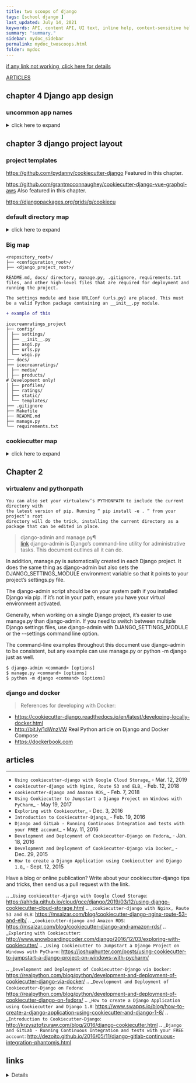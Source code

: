```yaml
---
title: two scoops of django
tags: [school django ]
last_updated: July 14, 2021
keywords: API, content API, UI text, inline help, context-sensitive help, popovers, tooltips
summary: "summary."
sidebar: mydoc_sidebar
permalink: mydoc_twoscoops.html
folder: mydoc
---
```


[if any link not working, click here for details](#links)

[ARTICLES](#articles)


## chapter 4 Django app design

### uncommon app names

<details> 
  <summary> click here to expand </summary>

```
scoops/
├── api/
├── behaviors.py
├── constants.py
├── context_processors.py
├── decorators.py
├── db/
├── exceptions.py
├── fields.py
├── factories.py
├── helpers.py
├── managers.py
├── middleware.py
├── schema.py
├── signals.py
├── utils.py
├── viewmixins.py
```

</details>


## chapter 3 django project layout

### project templates

https://github.com/pydanny/cookiecutter-django
Featured in this chapter.

https://github.com/grantmcconnaughey/cookiecutter-django-vue-graphql-aws
Also featured in this chapter.

https://djangopackages.org/grids/g/cookiecu

### default directory map

<details>
  <summary> click here to expand </summary>

```text
mysite/
├── manage.py
├── my_app
│ ├── __init__.py
│ ├── admin.py
│ ├── apps.py
│ ├── migrations
│ │
│ ├── models.py
│ ├── tests.py
│ └── views.py
└── __init__.py
└── mysite
├── __init__.py
├── asgi.py
├── settings.py
├── urls.py
└── wsgi.py
```

</details>

### Big map

```
<repository_root>/
├── <configuration_root>/
├── <django_project_root>/
```

`README.md, docs/ directory, manage.py, .gitignore, requirements.txt files, and other high-level files that are required for deployment and running the project.`

`The settings module and base URLConf (urls.py) are placed. This must be a valid Python package containing an __init__.py module. `

```diff
+ example of this
```

```
icecreamratings_project
├── config/
│ ├── settings/
│ ├── __init__.py
│ ├── asgi.py
│ ├── urls.py
│ └── wsgi.py
├── docs/
├── icecreamratings/
│ ├── media/
│ ├── products/
# Development only!
│ ├── profiles/
│ ├── ratings/
│ ├── static/
│ └── templates/
├── .gitignore
├── Makefile
├── README.md
├── manage.py
└── requirements.txt
```

### cookiecutter map

<details>
  <summary> click here to expand</summary>
  

```
.
├── bin
│   └── post_compile
├── compose
│   ├── local
│   │   ├── django
│   │   │   ├── Dockerfile
│   │   │   └── start
│   │   └── docs
│   │       ├── Dockerfile
│   │       └── start
│   └── production
│       ├── django
│       │   ├── Dockerfile
│       │   ├── entrypoint
│       │   └── start
│       ├── postgres
│       │   ├── Dockerfile
│       │   └── maintenance
│       │       ├── backup
│       │       ├── backups
│       │       ├── restore
│       │       └── _sourced
│       │           ├── constants.sh
│       │           ├── countdown.sh
│       │           ├── messages.sh
│       │           └── yes_no.sh
│       └── traefik
│           ├── Dockerfile
│           └── traefik.yml
├── config
│   ├── __init__.py
│   ├── settings
│   │   ├── base.py
│   │   ├── __init__.py
│   │   ├── local.py
│   │   ├── production.py
│   │   └── test.py
│   ├── urls.py
│   └── wsgi.py
├── CONTRIBUTORS.txt
├── cookiecutter
│   ├── conftest.py
│   ├── contrib
│   │   ├── __init__.py
│   │   └── sites
│   │       ├── __init__.py
│   │       └── migrations
│   │           ├── 0001_initial.py
│   │           ├── 0002_alter_domain_unique.py
│   │           ├── 0003_set_site_domain_and_name.py
│   │           ├── 0004_alter_options_ordering_domain.py
│   │           └── __init__.py
│   ├── __init__.py
│   ├── static
│   │   ├── css
│   │   │   └── project.css
│   │   ├── fonts
│   │   ├── images
│   │   │   └── favicons
│   │   │       └── favicon.ico
│   │   ├── js
│   │   │   └── project.js
│   │   └── sass
│   │       ├── custom_bootstrap_vars.scss
│   │       └── project.scss
│   ├── templates
│   │   ├── 403.html
│   │   ├── 404.html
│   │   ├── 500.html
│   │   ├── account
│   │   │   ├── account_inactive.html
│   │   │   ├── base.html
│   │   │   ├── email_confirm.html
│   │   │   ├── email.html
│   │   │   ├── login.html
│   │   │   ├── logout.html
│   │   │   ├── password_change.html
│   │   │   ├── password_reset_done.html
│   │   │   ├── password_reset_from_key_done.html
│   │   │   ├── password_reset_from_key.html
│   │   │   ├── password_reset.html
│   │   │   ├── password_set.html
│   │   │   ├── signup_closed.html
│   │   │   ├── signup.html
│   │   │   ├── verification_sent.html
│   │   │   └── verified_email_required.html
│   │   ├── base.html
│   │   ├── pages
│   │   │   ├── about.html
│   │   │   └── home.html
│   │   └── users
│   │       ├── user_detail.html
│   │       └── user_form.html
│   ├── users
│   │   ├── adapters.py
│   │   ├── admin.py
│   │   ├── apps.py
│   │   ├── forms.py
│   │   ├── __init__.py
│   │   ├── migrations
│   │   │   ├── 0001_initial.py
│   │   │   └── __init__.py
│   │   ├── models.py
│   │   ├── tests
│   │   │   ├── factories.py
│   │   │   ├── __init__.py
│   │   │   ├── test_admin.py
│   │   │   ├── test_forms.py
│   │   │   ├── test_models.py
│   │   │   ├── test_urls.py
│   │   │   └── test_views.py
│   │   ├── urls.py
│   │   └── views.py
│   └── utils
│       ├── context_processors.py
│       └── __init__.py
├── docs
│   ├── conf.py
│   ├── howto.rst
│   ├── index.rst
│   ├── __init__.py
│   ├── make.bat
│   ├── Makefile
│   ├── pycharm
│   │   ├── configuration.rst
│   │   └── images
│   │       ├── 1.png
│   │       ├── 2.png
│   │       ├── 3.png
│   │       ├── 4.png
│   │       ├── 7.png
│   │       ├── 8.png
│   │       ├── f1.png
│   │       ├── f2.png
│   │       ├── f3.png
│   │       ├── f4.png
│   │       ├── issue1.png
│   │       └── issue2.png
│   └── users.rst
├── LICENSE
├── locale
│   └── README.rst
├── local.yml
├── manage.py
├── merge_production_dotenvs_in_dotenv.py
├── Procfile
├── production.yml
├── pytest.ini
├── README.rst
├── requirements
│   ├── base.txt
│   ├── local.txt
│   └── production.txt
├── requirements.txt
├── runtime.txt
├── setup.cfg
└── tree.md

37 directories, 120 files
```

</details>

## Chapter 2

### virtualenv and pythonpath

```
You can also set your virtualenv’s PYTHONPATH to include the current directory with
the latest version of pip. Running “ pip install -e . ” from your project’s root
directory will do the trick, installing the current directory as a package that can be edited in place.

```
  
> django-admin and manage.py¶  
> [link](https://docs.djangoproject.com/en/3.2/ref/django-admin/)
django-admin is Django’s command-line utility for administrative tasks. This document outlines all it can do.

In addition, manage.py is automatically created in each Django project. It does the same thing as django-admin but also sets the DJANGO_SETTINGS_MODULE environment variable so that it points to your project’s settings.py file.

The django-admin script should be on your system path if you installed Django via pip. If it’s not in your path, ensure you have your virtual environment activated.

Generally, when working on a single Django project, it’s easier to use manage.py than django-admin. If you need to switch between multiple Django settings files, use django-admin with DJANGO_SETTINGS_MODULE or the --settings command line option.

The command-line examples throughout this document use django-admin to be consistent, but any example can use manage.py or python -m django just as well.

```
$ django-admin <command> [options]
$ manage.py <command> [options]
$ python -m django <command> [options]
```


### django and docker 

>References for developing with Docker:

- https://cookiecutter-django.readthedocs.io/en/latest/developing-locally-docker.html
- http://bit.ly/1dWnzVW Real Python article on Django and Docker Compose
- https://dockerbook.com


## articles

---------

* `Using cookiecutter-django with Google Cloud Storage`_ - Mar. 12, 2019
* `cookiecutter-django with Nginx, Route 53 and ELB`_ - Feb. 12, 2018
* `cookiecutter-django and Amazon RDS`_ - Feb. 7, 2018
* `Using Cookiecutter to Jumpstart a Django Project on Windows with PyCharm`_ - May 19, 2017
* `Exploring with Cookiecutter`_ - Dec. 3, 2016
* `Introduction to Cookiecutter-Django`_ - Feb. 19, 2016
* `Django and GitLab - Running Continuous Integration and tests with your FREE account`_ - May. 11, 2016
* `Development and Deployment of Cookiecutter-Django on Fedora`_ - Jan. 18, 2016
* `Development and Deployment of Cookiecutter-Django via Docker`_ - Dec. 29, 2015
* `How to create a Django Application using Cookiecutter and Django 1.8`_ - Sept. 12, 2015

Have a blog or online publication? Write about your cookiecutter-django tips and tricks, then send us a pull request with the link.

.. _`Using cookiecutter-django with Google Cloud Storage`: https://ahhda.github.io/cloud/gce/django/2019/03/12/using-django-cookiecutter-cloud-storage.html
.. _`cookiecutter-django with Nginx, Route 53 and ELB`: https://msaizar.com/blog/cookiecutter-django-nginx-route-53-and-elb/
.. _`cookiecutter-django and Amazon RDS`: https://msaizar.com/blog/cookiecutter-django-and-amazon-rds/
.. _`Exploring with Cookiecutter`: http://www.snowboardingcoder.com/django/2016/12/03/exploring-with-cookiecutter/
.. _`Using Cookiecutter to Jumpstart a Django Project on Windows with PyCharm`: https://joshuahunter.com/posts/using-cookiecutter-to-jumpstart-a-django-project-on-windows-with-pycharm/

.. _`Development and Deployment of Cookiecutter-Django via Docker`: https://realpython.com/blog/python/development-and-deployment-of-cookiecutter-django-via-docker/
.. _`Development and Deployment of Cookiecutter-Django on Fedora`: https://realpython.com/blog/python/development-and-deployment-of-cookiecutter-django-on-fedora/
.. _`How to create a Django Application using Cookiecutter and Django 1.8`: https://www.swapps.io/blog/how-to-create-a-django-application-using-cookiecutter-and-django-1-8/
.. _`Introduction to Cookiecutter-Django`: http://krzysztofzuraw.com/blog/2016/django-cookiecutter.html
.. _`Django and GitLab - Running Continuous Integration and tests with your FREE account`: http://dezoito.github.io/2016/05/11/django-gitlab-continuous-integration-phantomjs.html


## links

<details
  <summary> link not working?, click below  </summary>
  
 
  <ol><li><a href="https://docs.djangoproject.com/en/3.2/topics/http/middleware/#process-template-response">/2nujh0e</a></li><li><a href="https://docs.djangoproject.com/en/3.2/topics/http/middleware/#process-template-response">/3f2pjuk</a></li><li><a href="https://docs.djangoproject.com/en/3.2/topics/testing/tools/#assertions">/3ql9vki</a></li><li><a href="https://docs.djangoproject.com/en/3.2/topics/testing/tools/#assertions">/35fskkd</a></li><li><a href="https://docs.djangoproject.com/en/3.2/ref/utils/#django.utils.html.format_html">/3pb3wov</a></li><li><a href="https://docs.djangoproject.com/en/3.2/ref/utils/#django.utils.html.format_html">/2yfqhbz</a></li><li><a href="https://docs.djangoproject.com/en/3.2/ref/settings/#session-serializer">/2lojuac</a></li><li><a href="https://docs.djangoproject.com/en/3.2/ref/settings/#session-serializer">/2kieriu</a></li><li><a href="https://docs.djangoproject.com/en/3.2/ref/settings/#debug">/39vtww7</a></li><li><a href="https://docs.djangoproject.com/en/3.2/topics/db/models/#proxy-models">/2ke7reo</a></li><li><a href="https://docs.djangoproject.com/en/3.2/topics/db/models/#proxy-models">/django-db-models-foreignkey</a></li><li><a href="https://docs.djangoproject.com/en/3.2/ref/models/fields/#enumeration-types">/3idkv3n</a></li><li><a href="https://docs.djangoproject.com/en/3.2/ref/models/fields/#enumeration-types">/django-3-choice-classes</a></li><li><a href="https://raw.githubusercontent.com/feldroy/django-crash-starter/master/installers/ubuntu/install_postgresql_13_ubuntu.sh">/3ctu5tq</a></li><li><a href="https://raw.githubusercontent.com/feldroy/django-crash-starter/master/installers/ubuntu/install_postgresql_13_ubuntu.sh">/pg13-ubuntu-installer</a></li><li><a href="https://www.feldroy.com/products/two-scoops-of-django-3-x">/3cx0ort</a></li><li><a href="https://www.feldroy.com/products/two-scoops-of-django-3-x">/2eqtagk</a></li><li><a href="https://docs.djangoproject.com/en/3.1/ref/models/fields/#enumeration-types">/3huub2k</a></li><li><a href="https://docs.djangoproject.com/en/3.0/ref/models/fields/#enumeration-types">/3mimvup</a></li><li><a href="https://br.feldroy.com/collections/all">/35vflm0</a></li><li><a href="https://br.feldroy.com/collections/all">/br-products</a></li><li><a href="https://www.feldroy.com/pages/courses#dcc">/2rqx59a</a></li><li><a href="https://www.feldroy.com/pages/courses#dcc">/dcc-live</a></li><li><a href="https://github.com/feldroy/django-crash-starter/blob/master/{{cookiecutter.project_slug}}/env.sample.windows">/3k2c6kh</a></li><li><a href="https://github.com/feldroy/django-crash-starter/blob/master/{{cookiecutter.project_slug}}/env.sample.windows">/env_sample_windows</a></li><li><a href="https://github.com/feldroy/django-crash-starter/blob/master/{{cookiecutter.project_slug}}/env.sample.mac_or_linux">/3m3mwhy</a></li><li><a href="https://github.com/feldroy/django-crash-starter/blob/master/{{cookiecutter.project_slug}}/env.sample.mac_or_linux">/env-sample-mac-or-linux</a></li><li><a href="https://daniel.feldroy.com/tools-we-used-to-write-2scoops.html">/2eb1bea</a></li><li><a href="https://daniel.feldroy.com/tools-we-used-to-write-2scoops.html">/tools2scoops</a></li><li><a href="https://www.amazon.com/Illustrated-Guide-Python-Walkthrough-Illustrations/dp/1977921752">/2ebp3hh</a></li><li><a href="https://www.amazon.com/Illustrated-Guide-Python-Walkthrough-Illustrations/dp/1977921752">/3jq5lud</a></li><li><a href="https://www.feldroy.com/collections/two-scoops-press/products/django-crash-course?variant=32232086175831">/2q81b7l</a></li><li><a href="https://www.feldroy.com/products/practical-python-projects">/34ehdk1</a></li><li><a href="https://www.feldroy.com/pages/authorized-vendors-and-distributors">/2cnupmh</a></li><li><a href="https://www.feldroy.com/pages/authorized-vendors-and-distributors">/authorized-vendors</a></li><li><a href="http://feldroy.com/products/django-crash-course">/30pfilx</a></li><li><a href="http://feldroy.com/products/django-crash-course">/2pls3w2</a></li><li><a href="https://events.eventzilla.net/e/django-best-practices-the-two-scoops-way-2138797976">/3hdoxzn</a></li><li><a href="https://events.eventzilla.net/e/django-best-practices-the-two-scoops-way-2138797976">/tsd3x-live-class</a></li><li><a href="https://simpleisbetterthancomplex.com/tutorial/2018/01/18/how-to-implement-multiple-user-types-with-django.html">/2vsi3my</a></li><li><a href="https://youtu.be/f0hdXr2MOEA">/2bcqux0</a></li><li><a href="https://youtu.be/f0hdXr2MOEA">/multiple-user-types</a></li><li><a href="https://docs.djangoproject.com/en/3.1/topics/db/models/#proxy-models">/2bkxqkd</a></li><li><a href="https://docs.djangoproject.com/en/3.0/topics/db/models/#proxy-models">/2zlhuqh</a></li><li><a href="https://docs.google.com/presentation/d/17D0XFYJv5S-ews4bSCmshAWFkKZPgMoIAjqI-MGKhzA/edit?usp=sharing">/31nmwfw</a></li><li><a href="https://www.feldroy.com/products/two-scoops-of-django-3-x?utm_source=dev.to&amp;utm_medium=listing&amp;utm_campaign=dev.to %231&amp;utm_content=tsd">/2bdage4</a></li><li><a href="https://docs.python.org/dev/library/functools.html?highlight=#functools.cached_property">/3feeso3</a></li><li><a href="https://www.django-rest-framework.org/api-guide/schemas/#generating-an-openapi-schema">/3hmdgob</a></li><li><a href="https://www.django-rest-framework.org/api-guide/throttling/#setting-the-throttling-policy">/2x7avrz</a></li><li><a href="https://www.amazon.com/Django-Web-Development-Cookbook-development/dp/1838987428?tag=mlinar-20">/3dyaxfq</a></li><li><a href="https://www.amazon.com/Django-Web-Development-Cookbook-development/dp/1838987428">/2xdoknp</a></li><li><a href="https://github.com/Miserlou/Zappa#asynchronous-task-execution">/2znngjc</a></li><li><a href="https://docs.djangoproject.com/en/3.0/ref/contrib/messages/#django.contrib.messages.views.SuccessMessageMixin">/3galth9</a></li><li><a href="https://www.amazon.com/Secrets-JavaScript-Ninja-John-Resig/dp/1617292850/?tag=mlinar-20">/2aknxyp</a></li><li><a href="https://www.feldroy.com/collections/two-scoops-press/products/two-scoops-of-django-3-x">/3bqrm6d</a></li><li><a href="https://www.feldroy.com/collections/two-scoops-press/products/two-scoops-of-django-3-x">/tsd3x-on-store</a></li><li><a href="https://django-braces.readthedocs.io/en/latest/form.html#userkwargmodelformmixin">/3fz3bkn</a></li><li><a href="http://django-braces.readthedocs.io/en/latest/form.html/#userkwargmodelformmixin">/3bouohm</a></li><li><a href="https://www.python.org/community/awards/frank-willison/#carol-willing-2019">/3drfeik</a></li><li><a href="https://docs.djangoproject.com/en/3.0/topics/auth/passwords/#argon2">/2wgm0tr</a></li><li><a href="https://docs.djangoproject.com/en/3.0/topics/auth/passwords/#using-argon2-with-django">/3bcmhk0</a></li><li><a href="https://docs.djangoproject.com/en/3.0/topics/i18n/translation/#formatting-strings-format-lazy">/3cdvq1t</a></li><li><a href="https://docs.djangoproject.com/en/3.0/ref/templates/builtins/#json-script">/3f77ahj</a></li><li><a href="https://www.mkdocs.org/#getting-started">/2yng5rs</a></li><li><a href="https://docs.djangoproject.com/en/3.0/topics/db/queries/#querysets-are-lazy">/2yewrxj</a></li><li><a href="https://docs.djangoproject.com/en/3.0/ref/settings/#csrf-cookie-age">/3ev1duf</a></li><li><a href="https://docs.djangoproject.com/en/3.0/ref/settings/#csrf-failure-view">/35c3ney</a></li><li><a href="https://docs.djangoproject.com/en/3.0/topics/i18n/translation/#localized-names-of-languages">/2vj1y5e</a></li><li><a href="https://docs.djangoproject.com/en/3.0/ref/settings/#email-use-tls">/3f0ezpp</a></li><li><a href="https://docs.djangoproject.com/en/3.0/ref/settings/#csrf-cookie-domain">/2yriqog</a></li><li><a href="http://gargoyle.readthedocs.io/en/latest/usage/index.html#testing-switches">/3boffhx</a></li><li><a href="http://waffle.readthedocs.io/en/latest/testing/automated.html#testing-automated">/35gs7t2</a></li><li><a href="https://docs.djangoproject.com/en/3.0/topics/i18n/translation/#standard-translation">/3bpcmer</a></li><li><a href="https://docs.djangoproject.com/en/3.0/topics/i18n/translation/#lazy-translation">/2yripkc</a></li><li><a href="https://martinfowler.com/articles/continuousIntegration.html#PracticesOfContinuousIntegration">/2vmftk0</a></li><li><a href="http://www.django-rest-framework.org/api-guide/serializers/#serializing-objects">/2ywrybm</a></li><li><a href="https://docs.djangoproject.com/en/3.0/ref/utils/#django.utils.functional.cached_property">/2vjlcyl</a></li><li><a href="https://en.wikipedia.org/wiki/HIPAA#Security_Rule">/3alltoi</a></li><li><a href="https://docs.djangoproject.com/en/3.0/ref/models/fields/#filefield">/2vjvgcn</a></li><li><a href="https://groups.google.com/forum/#!forum/django-announce">/2wcnz1y</a></li><li><a href="https://pypi.org/project/defusedxml#python-xml-libraries">/2kkwumq</a></li><li><a href="https://docs.djangoproject.com/en/3.0/topics/security/#sql-injection-protection">/35gzpfn</a></li><li><a href="https://docs.djangoproject.com/en/3.0/ref/utils/#django.utils.html.format_html">/2yfqhbz</a></li><li><a href="https://docs.djangoproject.com/en/3.0/topics/http/sessions/#using-cookie-based-sessions">/2yv4qtn</a></li><li><a href="https://docs.djangoproject.com/en/3.0/ref/templates/builtins/#escape">/2xea7xq</a></li><li><a href="https://docs.djangoproject.com/en/3.0/ref/settings/#session-serializer">/2kieriu</a></li><li><a href="https://docs.djangoproject.com/en/3.0/ref/request-response/#django.http.HttpRequest.get_host">/3f0evgb</a></li><li><a href="https://docs.djangoproject.com/en/3.0/topics/http/sessions/#session-serialization">/2khtpwt</a></li><li><a href="https://docs.djangoproject.com/en/3.0/ref/templates/builtins/#spaceless">/2skug66</a></li><li><a href="https://docs.djangoproject.com/en/3.0/ref/settings/#allowed-hosts">/2kuwk0b</a></li><li><a href="https://docs.djangoproject.com/en/3.0/topics/testing/tools/#django.test.TransactionTestCase.assertNumQueries">/3bmrhej</a></li><li><a href="https://docs.djangoproject.com/en/3.0/ref/settings/#debug">/3f0ev99</a></li><li><a href="https://docs.djangoproject.com/en/3.0/topics/security/#ssl-https">/2shvquh</a></li><li><a href="https://docs.python.org/3/library/unittest.html#assert-methods">/35f7ztm</a></li><li><a href="https://docs.djangoproject.com/en/3.0/topics/testing/tools/#assertions">/35fskkd</a></li><li><a href="http://faker.readthedocs.io/en/master/#how-to-use-with-factory-boy">/2yh01pg</a></li><li><a href="https://docs.python.org/2/library/unittest.html#unittest.TestCase.assertRaises">/3f2ip67</a></li><li><a href="https://docs.pytest.org/en/latest/assert.html#assertions-about-expected-exceptions">/3byfhn2</a></li><li><a href="https://docs.djangoproject.com/en/3.0/topics/auth/customizing/#a-full-example">/2yc94ht</a></li><li><a href="https://pypi.org/">/3etodys</a></li><li><a href="https://pip.pypa.io/en/stable/reference/pip_install/#requirement-specifiers">/2kkwwnw</a></li><li><a href="http://www.django-rest-framework.org/topics/api-clients/#command-line-client">/2wco5xo</a></li><li><a href="http://www.django-rest-framework.org/topics/api-clients/#python-client-library">/2zaevfh</a></li><li><a href="http://www.django-rest-framework.org/topics/documenting-your-api/#third-party-packages">/2sezssc</a></li><li><a href="http://www.django-rest-framework.org/topics/api-clients/#javascript-client-library">/2ye9ofv</a></li><li><a href="http://jinja.pocoo.org/docs/dev/api/#jinja2.Environment">/2yc94ar</a></li><li><a href="http://jinja.pocoo.org/docs/dev/extensions/#module-jinja2.ext">/2vjw4fk</a></li><li><a href="https://docs.djangoproject.com/en/3.0/ref/forms/renderers/#overriding-built-in-widget-templates">/3f2iuxt</a></li><li><a href="https://docs.djangoproject.com/en/3.0/ref/templates/api/#django.template.loaders.cached.Loader">/3f0u4yc</a></li><li><a href="https://docs.djangoproject.com/en/3.0/topics/templates/#django.template.backends.jinja2.Jinja2">/35d3d6j</a></li><li><a href="https://docs.djangoproject.com/en/3.0/ref/forms/api/#django.forms.Form.non_field_errors">/2yjxmwl</a></li><li><a href="https://docs.djangoproject.com/en/3.0/ref/forms/renderers/#templatessetting">/2yc93dp</a></li><li><a href="https://docs.djangoproject.com/en/3.0/ref/csrf/#ajax">/2xgjoi8</a></li><li><a href="https://docs.djangoproject.com/en/3.0/ref/forms/validation/#raising-validationerror">/2zd4heb</a></li><li><a href="https://django-braces.readthedocs.io/en/latest/form.html#userformkwargsmixin">/3bm9poj</a></li><li><a href="https://django-braces.readthedocs.io/en/latest/form.html#userkwargmodelformmixin/">/2w5lntl</a></li><li><a href="https://docs.djangoproject.com/en/3.0/ref/forms/api/#django.forms.Form.errors.as_data">/2kewsg2</a></li><li><a href="https://docs.djangoproject.com/en/3.0/ref/forms/api/#django.forms.Form.errors.as_json">/2yc936n</a></li><li><a href="https://docs.djangoproject.com/en/3.0/topics/class-based-views/intro/#using-class-based-views">/2w9f6wv</a></li><li><a href="https://docs.djangoproject.com/en/3.0/topics/http/middleware/#process-template-response">/3f2pjuk</a></li><li><a href="https://docs.djangoproject.com/en/3.0/misc/design-philosophies/#url-design">/3bl4gwy</a></li><li><a href="https://docs.djangoproject.com/en/3.0/topics/class-based-views/intro/#decorating-class-based-views">/2wcnxxu</a></li><li><a href="https://docs.djangoproject.com/en/3.0/ref/models/fields/#django.db.models.Field.choices">/3ez6lra</a></li><li><a href="https://docs.djangoproject.com/en/3.0/ref/models/options/">/2simepd</a></li><li><a href="https://github.com/HackSoftware/Django-Styleguide#services">/2kgjkey</a></li><li><a href="https://www.python.org/dev/peps/pep-0008/#a-foolish-consistency-is-the-hobgoblin-of-little-minds">/2y01snh</a></li><li><a href="https://github.com/Miserlou/Zappa#setting-environment-variables">/2klzrhi</a></li><li><a href="http://www.python.org/dev/peps/pep-0008/#maximum-line-length">/2ygg6xs</a></li><li><a href="https://djangopackages.org/">/2si4yts</a></li><li><a href="https://docs.djangoproject.com/en/3.0/topics/security/#additional-security-topics">/3amyjhq</a></li><li><a href="http://www.jsfuck.com/">/2kfi4bb</a></li><li><a href="http://www.jsfuck.com/">/unusual-javascript</a></li><li><a href="https://www.feldroy.com/collections/everything">/2zszq4j</a></li><li><a href="https://www.feldroy.com/collections/everything">/products</a></li><li><a href="https://raw.githubusercontent.com/feldroy/django-crash-starter/master/installers/windows/install_chocolatey_windows10.bat">/3bdjah4</a></li><li><a href="https://raw.githubusercontent.com/feldroy/django-crash-starter/master/installers/windows/install_chocolatey_windows10.bat">/chocolatey-cmd-installer</a></li><li><a href="https://chocolatey.org/courses/installation/installing?method=installing-chocolatey?quiz=true#cmd">/3bzalba</a></li><li><a href="https://chocolatey.org/courses/installation/installing?method=installing-chocolatey?quiz=true#cmd">/choco-tutorial</a></li><li><a href="https://docs.djangoproject.com/en/3.0/topics/db/transactions/#transactions-in-mysql">/2wortfr</a></li><li><a href="https://docs.djangoproject.com/en/3.0/topics/db/transactions/#transactions-in-mysql">/transactions-in-mysql</a></li><li><a href="https://docs.djangoproject.com/en/3.0/ref/models/options/#indexes">/3aezlsz</a></li><li><a href="https://docs.djangoproject.com/en/3.0/ref/models/options/#indexes">/model-indexes</a></li><li><a href="https://docs.djangoproject.com/en/3.0/ref/models/fields/#choices">/2xviakl</a></li><li><a href="https://docs.djangoproject.com/en/3.0/ref/models/fields/#choices">/field-choices</a></li><li><a href="https://docs.djangoproject.com/en/3.0/topics/migrations/#historical-models">/2xlf5eu</a></li><li><a href="https://docs.djangoproject.com/en/3.0/topics/migrations/#historical-models">/historical-models</a></li><li><a href="https://docs.djangoproject.com/en/3.0/topics/migrations/#model-managers">/3covkcf</a></li><li><a href="https://docs.djangoproject.com/en/3.0/topics/migrations/#model-managers">/model-managers</a></li><li><a href="https://docs.djangoproject.com/en/3.0/ref/migration-operations/#runsql">/2xqonqw</a></li><li><a href="https://docs.djangoproject.com/en/3.0/ref/migration-operations/#runsql">/runsql</a></li><li><a href="https://docs.djangoproject.com/en/3.0/ref/migration-operations/#runpython">/2vfzddm</a></li><li><a href="https://docs.djangoproject.com/en/3.0/ref/migration-operations/#runpython">/runpython</a></li><li><a href="https://docs.djangoproject.com/en/3.0/topics/db/models/#model-inheritance">/3csjp7u</a></li><li><a href="https://docs.djangoproject.com/en/3.0/topics/db/models/#model-inheritance">/model-inheritance</a></li><li><a href="https://raw.githubusercontent.com/feldroy/django-crash-starter/master/installers/ubuntu/install_vscode_ubuntu.sh">/3ahwuxk</a></li><li><a href="https://raw.githubusercontent.com/feldroy/django-crash-starter/master/installers/ubuntu/install_vscode_ubuntu.sh">/vscode-ubuntu-installer</a></li><li><a href="https://raw.githubusercontent.com/feldroy/django-crash-starter/master/installers/ubuntu/install_postgresql_12_ubuntu.sh">/3ecoixk</a></li><li><a href="https://raw.githubusercontent.com/feldroy/django-crash-starter/master/installers/ubuntu/install_postgresql_12_ubuntu.sh">/pg12-ubuntu-installer</a></li><li><a href="https://raw.githubusercontent.com/roygreenfeld/django-crash-starter/master/installers/ubuntu/install_postgresql_12_ubuntu.sh">/2wqnao9</a></li><li><a href="https://bitbucket.org/pypa/wheel/issues/146/wheel-building-fails-on-cpython-350b3">/1zuu7b0</a></li><li><a href="https://bitbucket.org/pypa/wheel/issues/146/wheel-building-fails-on-cpython-350b3">/wheel-building-fails-cpython-35</a></li><li><a href="https://github.com/audreyr/cookiecutter">/1lkee9m</a></li><li><a href="https://docs.google.com/forms/d/1B7O7XZUxb_my6Z2Uc8BWP-EnYmRu8pPabRPpWqODm9g/viewform">/1itwrwp</a></li><li><a href="https://docs.google.com/forms/d/1B7O7XZUxb_my6Z2Uc8BWP-EnYmRu8pPabRPpWqODm9g/viewform">/iedjangogirls-app</a></li><li><a href="http://stackoverflow.com/questions/16773362/why-is-the-running-of-pyc-files-not-faster-compared-to-py-files">/1jumguf</a></li><li><a href="https://github.com/search?l=Python&amp;o=desc&amp;p=3&amp;q=polls&amp;s=updated&amp;type=Repositories&amp;utf8=✓">/1yrevti</a></li><li><a href="https://github.com/search?l=Python&amp;o=desc&amp;p=3&amp;q=polls&amp;s=updated&amp;type=Repositories&amp;utf8=✓">/djpolls</a></li><li><a href="http://www.eventbrite.com/e/pydsla-blaze-connecting-analysts-to-big-computation-tickets-15546976425?utm_source=eb_email&amp;utm_medium=email&amp;utm_campaign=event_reminder&amp;utm_term=eventname&amp;ref=eemaileventremind">/1fploom</a></li><li><a href="http://techweek.com/schedule/losangeles/#schedule/PyCon Startup Row/d55fac4f9979f5f8040d1569661c905d">/1vpaqqf</a></li><li><a href="http://techweek.com/schedule/losangeles/#schedule/PyCon Startup Row/d55fac4f9979f5f8040d1569661c905d">/pyconstartuprowla</a></li><li><a href="http://www.reddit.com/r/MensRights/comments/1bav2o/why_is_the_exclusionary_pyladies_group_allowed_to/">/1sejwyf</a></li><li><a href="http://wiki.python.org/moin/CheeseShopTutorial#Submitting_Packages_to_the_Package_Index">/xsw6rb</a></li><li><a href="http://wiki.python.org/moin/CheeseShopTutorial#Submitting_Packages_to_the_Package_Index">/submit-to-pypi</a></li><li><a href="http://audreymroy.com/art/art-installations.html">/yyme8e</a></li><li><a href="http://audreymroy.com/2012/05/03/sfv-developers-recap.html">/k8y8rf</a></li><li><a href="http://www.spire.io/posts/our-architecture.html">/juute9</a></li><li><a href="http://www.meetup.com/LA-Hackathons/events/62796642/">/iecehh</a></li><li><a href="http://www.meetup.com/sfv-developers/events/62438672/">/iqabop</a></li><li><a href="http://thegloss.com/career/brunch-ladies-working-880/">/j2pjfx</a></li><li><a href="http://www.flickr.com/photos/oranginafrance/5702994513/in/photostream">/i2kwal</a></li><li><a href="http://opendjango.com/">/hxu1k2</a></li><li><a href="https://github.com/elmcitylabs/ECL-Facebook">/hode7c</a></li><li><a href="http://labs.twistedmatrix.com/2012/03/google-summer-of-code-and-outreach.html?utm_source=feedburner&amp;utm_medium=feed&amp;utm_campaign=Feed:+TwistedMatrixLaboratories+(Twisted+Matrix+Laboratories)">/hcufoh</a></li><li><a href="https://pycon.disqus.com/threads/rOFK6">/xeqode</a></li><li><a href="http://pydanny.github.com/you-should-heroku.html">/xtrvxe</a></li><li><a href="http://consumernotebook.com/target-home-conservatory-patio-2-person-glider/4f49662cbebb78000e000000/">/zoazce</a></li><li><a href="http://news.ycombinator.com/item?id=3621778">/z6ftxc</a></li><li><a href="http://news.ycombinator.com/item?id=3616508">/zkho0m</a></li><li><a href="http://pycon.blogspot.com/2012/02/startup-row-winners-for-pycon-2012.html?utm_source=feedburner&amp;utm_medium=twitter&amp;utm_campaign=Feed:+ThePyconBlog+(The+PyCon+blog)">/azglcl</a></li><li><a href="http://ballmerpeakathon.com/">/zuxjuv</a></li><li><a href="http://consumernotebook.com/blog/2011/dec/my-role-at-consumer-notebook/">/ujtz8g</a></li><li><a href="http://pydanny.blogspot.com/2011/12/announcing-consumer-notebook.html">/vr1pln</a></li><li><a href="http://www.women2.org/apply-to-pitch-in-san-francisco-2012-with-women-2-0/">/ufqekg</a></li><li><a href="http://37signals.com/svn/posts/2486-bootstrapped-profitable-proud-github">/syamtq</a></li><li><a href="https://github.com/audreyr/auditionrocket_mockups/">/tckkxj</a></li><li><a href="http://djangolookslikefun.wordpress.com/">/oe2nyx</a></li><li><a href="http://nc-django-sprint-2011-11.eventbrite.com/">/n1wxh6</a></li><li><a href="http://www.caktusgroup.com/blog/2011/10/10/caktus-hosts-3rd-django-sprint-north-carolina/">/qlzwii</a></li><li><a href="https://code.djangoproject.com/wiki/Sprint201111#Online">/qjc6tu</a></li><li><a href="http://pyladies-nov-workshop-usc.eventbrite.com/">/nzougo</a></li><li><a href="http://pyladies-idealab-october.eventbrite.com/">/okirfz</a></li><li><a href="http://audreyr.posterous.com/75336715">/qqtvq6</a></li><li><a href="http://www.slideshare.net/audreyr/amazing-thingspycodeconfaudreyroy">/qdukhr</a></li><li><a href="https://github.com/audreyr/pydanny-event-notes">/q4mbed</a></li><li><a href="http://morepypy.blogspot.com/2011/07/realtime-image-processing-in-python.html">/ndobqc</a></li><li><a href="http://twitter.com/#!/pydanny/status/121955726343159808">/q5hpyr</a></li><li><a href="http://dl.dropbox.com/u/768016/djangocon-2011/thunderdome/django-package-thunderdome-detailed-judging-report.pdf">/pjqjw5</a></li><li><a href="http://www.slideshare.net/audreyr/django-package-thunderdome-by-audrey-roy-daniel-greenfeld">/nebxbm</a></li><li><a href="http://lwn.net/Articles/430118/">/ouvurh</a></li><li><a href="http://pyladies.com/blog/pyladies-meetup-at-djangocon">/mza1be</a></li><li><a href="http://www.slideshare.net/pydanny/python-worst-practices/">/odgn0p</a></li><li><a href="http://www.slideshare.net/audreyr/kiwi-pycon-2011-audrey-roy-keynote-speech">/o9gteg</a></li><li><a href="http://www.flickr.com/photos/pyladies">/omjbxi</a></li><li><a href="https://github.com/matplotlib/matplotlib">/qcwcw0</a></li><li><a href="http://audreyr.posterous.com/thank-you-pycon-au">/qs61bm</a></li><li><a href="http://www.slideshare.net/audreyr/pycon-australia-2011-keynote-audrey-roy">/omzla2</a></li><li><a href="http://stackoverflow.com/questions/5150980/invalid-command-wsgireloadmechanism-in-my-apache-sites-config-file">/gpzfai</a></li><li><a href="http://stackoverflow.com/questions/3570710/select-items-runs-fine-in-chrome-et-al-but-not-on-android-g-1-browser">/bnfcis</a></li><li><a href="http://twitter.com/fuzzy_rainbow">/a2xgvf</a></li><li><a href="http://www.facebook.com/fuzzyrainbow">/dowdyq</a></li><li><a href="http://www.fuzzyrainbow.com/caterpillars/">/9hok38</a></li><li><a href="http://www.flickr.com/photos/dnsf/3299646682/in/set-72157614198047732/">/br98hj</a></li><li><a href="http://cebacosoftware.com/2010/08/great-design-and-ui-doesnt-happen-overnight-everlater-coms-front-end-process/">/cavzlx</a></li><li><a href="http://www.ipadportraits.com">/dsyxpa</a></li><li><a href="http://dl.dropbox.com/u/768016/danny_bday.png">/cw8hqf</a></li><li><a href="http://www.forkinit.com/audreyr/recipes/">/9fiu6r</a></li><li><a href="http://dl.dropbox.com/u/768016/housewarming.png">/boo6mf</a></li><li><a href="http://audreyr.posterous.com/how-to-optimize-large-image-files-for-the-web">/blkatm</a></li><li><a href="http://www.sitasingstheblues.com/">/aedgx0</a></li><li><a href="http://www.surveymonkey.com/s.aspx?sm=EEsworCfpnVaZRJjxLdJhw_3d_3d">/17zwdy</a></li><li><a href="http://blog.twilio.com/2009/10/price-it-by-phone-wins-twilio-app-engine-contest.html">/vmjig</a></li><li><a href="http://price-it.appspot.com/">/1fb1oz</a></li><li><a href="http://sfrubyworkshops.com/">/7tqyi</a></li><li><a href="http://blogs.law.harvard.edu/genderandtech/ruby-on-rails-workshop-for-women/">/ydepl</a></li><li><a href="http://groups.google.com/group/google-appengine-downtime-notify/browse_thread/thread/e497ce0638d63351?hl=en">/k8rv7</a></li><li><a href="http://doodle.com/yg6y292cvdkfhska">/3ghray</a></li><li><a href="http://audreyr.posterous.com/what-google-app-engine-needs-to-improve-and-w">/18t0dy</a></li><li><a href="http://audreyr.posterous.com/an-ultimatum-for-myself-to-get-my-book-done">/dwppj</a></li><li><a href="http://www.biztechday.com/what-is-biztechday/">/19tnql</a></li><li><a href="http://audreyr.posterous.com/why-you-dont-see-me-at-geek-events-like-tc50">/17sik0</a></li><li><a href="http://www.fuzzyrainbow.com/">/4zud5m</a></li><li><a href="http://www.ustream.tv/channel/fbfund-rev-demo-day">/3uwsw</a></li><li><a href="http://audreyr.posterous.com/work-in-progress-cloud-editor-0">/1t6mty</a></li><li><a href="http://www.audreymroy.com/pinax/">/1518in</a></li><li><a href="http://audreyr.posterous.com/my-android-math-multiplier-game">/vifmk</a></li><li><a href="http://weblab2.mit.edu/docs/weblab/v6.1/manual/tutorial_main.htm">/12hexp</a></li><li><a href="http://www.itsjustpoison.com/blog/2008/09/18/veency-iphone-vnc-server-rocks/">/jt3pa</a></li><li><a href="https://www.feldroy.com/products/practical-python-projects">/ppp</a></li></ol>
  
 
  
  </details

